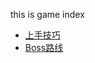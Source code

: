 this is game index

 * [上手技巧](_md/20201230_game_bloodborn_tips.md)
 * [Boss路线](_md/20201230_game_bloodborn_bossroute.md)